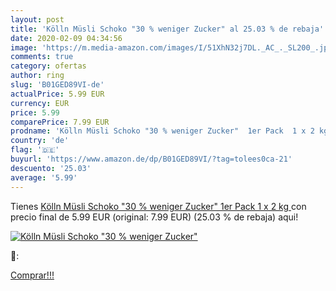 ```yaml
---
layout: post
title: 'Kölln Müsli Schoko "30 % weniger Zucker" al 25.03 % de rebaja'
date: 2020-02-09 04:34:56
image: 'https://m.media-amazon.com/images/I/51XhN32j7DL._AC_._SL200_.jpg'
comments: true
category: ofertas
author: ring
slug: 'B01GED89VI-de'
actualPrice: 5.99 EUR
currency: EUR
price: 5.99
comparePrice: 7.99 EUR
prodname: 'Kölln Müsli Schoko "30 % weniger Zucker"  1er Pack  1 x 2 kg '
country: 'de'
flag: '🇩🇪'
buyurl: 'https://www.amazon.de/dp/B01GED89VI/?tag=tolees0ca-21'
descuento: '25.03'
average: '5.99'
---
```


Tienes [Kölln Müsli Schoko "30 % weniger Zucker"  1er Pack  1 x 2 kg ](https://www.amazon.de/dp/B01GED89VI/?tag=tolees0ca-21) con precio final de  5.99 EUR (original: 7.99 EUR) (25.03 %  de rebaja) aqui!

[![Kölln Müsli Schoko "30 % weniger Zucker"](https://m.media-amazon.com/images/I/51XhN32j7DL._AC_._SL200_.jpg)](https://www.amazon.de/dp/B01GED89VI/?tag=tolees0ca-21)

🔎:


[Comprar!!!](https://www.amazon.de/dp/B01GED89VI/?tag=tolees0ca-21)
